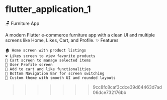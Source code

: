 
# flutter_application_1
🪑 Furniture App

A modern Flutter e-commerce furniture app with a clean UI and multiple screens like Home, Likes, Cart, and Profile.
✨ Features

    🏠 Home screen with product listings
    ❤️ Likes screen to view favorite products
    🛒 Cart screen to manage selected items
    👤 User Profile screen
    💛 Add to cart and like functionalities
    🧭 Bottom Navigation Bar for screen switching
    🎨 Custom theme with smooth UI and rounded layouts

>>>>>>> 9cc8fc8caf3cdce39d64463d7ad06dce732176bb
